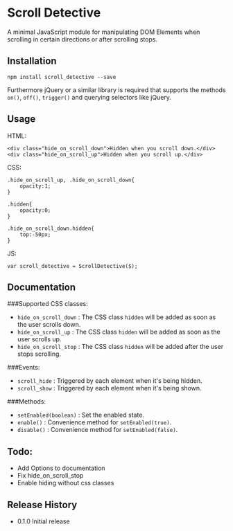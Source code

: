 Scroll Detective
=========

A minimal JavaScript module for manipulating DOM Elements when scrolling in certain directions or after scrolling stops.

## Installation
	
	npm install scroll_detective --save

  Furthermore jQuery or a similar library is required that supports the methods `on()`, `off()`, `trigger()` and querying selectors like jQuery.

## Usage
  HTML:

  	<div class="hide_on_scroll_down">Hidden when you scroll down.</div>
  	<div class="hide_on_scroll_up">Hidden when you scroll up.</div>

  CSS:

  	.hide_on_scroll_up, .hide_on_scroll_down{
  		opacity:1;
  	}

	.hidden{
		opacity:0;
	}

	.hide_on_scroll_down.hidden{
		top:-50px;
	}

  JS:
  	
  	var scroll_detective = ScrollDetective($);

## Documentation
###Supported CSS classes: 
  - `hide_on_scroll_down` : The CSS class `hidden` will be added as soon as the user scrolls down.
  - `hide_on_scroll_up` : The CSS class `hidden` will be added as soon as the user scrolls up.
  - `hide_on_scroll_stop` : The CSS class `hidden` will be added after the user stops scrolling.

###Events: 
  - `scroll_hide` : Triggered by each element when it's being hidden.
  - `scroll_show` : Triggered by each element when it's being shown.

###Methods: 
  - `setEnabled(boolean)` : Set the enabled state.
  - `enable()` : Convenience method for `setEnabled(true)`.
  - `disable()` : Convenience method for `setEnabled(false)`.


## Todo:
  - Add Options to documentation
  - Fix hide_on_scroll_stop
  - Enable hiding without css classes

## Release History

* 0.1.0 Initial release